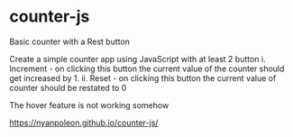 # counter-js
Basic counter with a Rest button

Create a simple counter app using JavaScript with at least 2 button
i. Increment - on clicking this button the current value of the counter should get increased by 1.
ii. Reset - on clicking this button the current value of counter should be restated to 0

The hover feature is not working somehow

https://nyanpoleon.github.io/counter-js/
